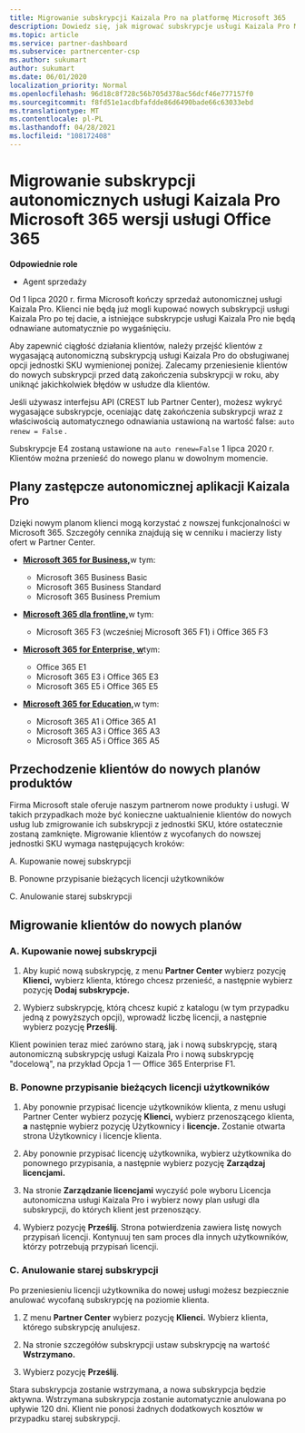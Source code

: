 ```yaml
---
title: Migrowanie subskrypcji Kaizala Pro na platformę Microsoft 365
description: Dowiedz się, jak migrować subskrypcje usługi Kaizala Pro Microsoft 365 wersji usługi Office 365. Przeczytaj ten artykuł, aby uzyskać więcej informacji na temat przechodzenia klientów.
ms.topic: article
ms.service: partner-dashboard
ms.subservice: partnercenter-csp
ms.author: sukumart
author: sukumart
ms.date: 06/01/2020
localization_priority: Normal
ms.openlocfilehash: 96d18c8f728c56b705d378ac56dcf46e777157f0
ms.sourcegitcommit: f8fd51e1acdbfafdde86d6490bade66c63033ebd
ms.translationtype: MT
ms.contentlocale: pl-PL
ms.lasthandoff: 04/28/2021
ms.locfileid: "108172408"
---
```

# <a name="migrate-kaizala-pro-standalone-subscriptions-to-microsoft-365-or-office-365-versions"></a>Migrowanie subskrypcji autonomicznych usługi Kaizala Pro Microsoft 365 wersji usługi Office 365

**Odpowiednie role**

- Agent sprzedaży

Od 1 lipca 2020 r. firma Microsoft kończy sprzedaż autonomicznej usługi Kaizala Pro. Klienci nie będą już mogli kupować nowych subskrypcji usługi Kaizala Pro po tej dacie, a istniejące subskrypcje usługi Kaizala Pro nie będą odnawiane automatycznie po wygaśnięciu.

Aby zapewnić ciągłość działania klientów, należy przejść klientów z wygasającą autonomiczną subskrypcją usługi Kaizala Pro do obsługiwanej opcji jednostki SKU wymienionej poniżej. Zalecamy przeniesienie klientów do nowych subskrypcji przed datą zakończenia subskrypcji w roku, aby uniknąć jakichkolwiek błędów w usłudze dla klientów.

Jeśli używasz interfejsu API (CREST lub Partner Center), możesz wykryć wygasające subskrypcje, oceniając datę zakończenia subskrypcji wraz z właściwością automatycznego odnawiania ustawioną na wartość false: `auto renew = False` .

Subskrypcje E4 zostaną ustawione na `auto renew=False` 1 lipca 2020 r. Klientów można przenieść do nowego planu w dowolnym momencie.

## <a name="kaizala-pro-standalone-replacement-plans"></a>Plany zastępcze autonomicznej aplikacji Kaizala Pro

Dzięki nowym planom klienci mogą korzystać z nowszej funkcjonalności w Microsoft 365. Szczegóły cennika znajdują się w cenniku i macierzy listy ofert w Partner Center.

- [**Microsoft 365 for Business,**](https://www.microsoft.com/microsoft-365/compare-all-microsoft-365-products?&activetab=tab:primaryr2)w tym:  
   - Microsoft 365 Business Basic
   - Microsoft 365 Business Standard
   - Microsoft 365 Business Premium
    
- [**Microsoft 365 dla frontline,**](https://www.microsoft.com/microsoft-365/microsoft-365-enterprise-f3?activetab=pivot:overviewtab)w tym:
   - Microsoft 365 F3 (wcześniej Microsoft 365 F1) i Office 365 F3
    
- [**Microsoft 365 for Enterprise, w**](https://www.microsoft.com/microsoft-365/compare-microsoft-365-enterprise-plans)tym: 
   - Office 365 E1
   - Microsoft 365 E3 i Office 365 E3
   - Microsoft 365 E5 i Office 365 E5

- [**Microsoft 365 for Education,**](https://www.microsoft.com/education/buy-license/microsoft365)w tym: 
    - Microsoft 365 A1 i Office 365 A1
    - Microsoft 365 A3 i Office 365 A3
    - Microsoft 365 A5 i Office 365 A5

## <a name="transition-customers-to-new-product-plans"></a>Przechodzenie klientów do nowych planów produktów

Firma Microsoft stale oferuje naszym partnerom nowe produkty i usługi. W takich przypadkach może być konieczne uaktualnienie klientów do nowych usług lub zmigrowanie ich subskrypcji z jednostki SKU, które ostatecznie zostaną zamknięte. Migrowanie klientów z wycofanych do nowszej jednostki SKU wymaga następujących kroków:

A. Kupowanie nowej subskrypcji

B. Ponowne przypisanie bieżących licencji użytkowników

C. Anulowanie starej subskrypcji


## <a name="migrate-your-customers-to-new-plans"></a>Migrowanie klientów do nowych planów

### <a name="a-purchase-the-new-subscription"></a>A. Kupowanie nowej subskrypcji

1. Aby kupić nową subskrypcję, z menu **Partner Center** wybierz pozycję **Klienci,** wybierz klienta, którego chcesz przenieść, a następnie wybierz pozycję **Dodaj subskrypcje.**

2. Wybierz subskrypcję, którą chcesz kupić z katalogu (w tym przypadku jedną z powyższych opcji), wprowadź liczbę licencji, a następnie wybierz pozycję **Prześlij**.

Klient powinien teraz mieć zarówno starą, jak i nową subskrypcję, starą autonomiczną subskrypcję usługi Kaizala Pro i nową subskrypcję "docelową", na przykład Opcja 1 — Office 365 Enterprise F1.

### <a name="b-reassign-current-user-licenses"></a>B. Ponowne przypisanie bieżących licencji użytkowników

1. Aby ponownie przypisać licencje użytkowników klienta, z menu usługi Partner Center wybierz pozycję **Klienci,** wybierz przenoszącego klienta, **a** następnie wybierz pozycję Użytkownicy i **licencje.** Zostanie otwarta strona Użytkownicy i licencje klienta.

2. Aby ponownie przypisać licencję użytkownika, wybierz użytkownika do ponownego przypisania, a następnie wybierz pozycję **Zarządzaj licencjami.**

3. Na stronie **Zarządzanie licencjami** wyczyść pole wyboru Licencja autonomiczna usługi Kaizala Pro i wybierz nowy plan usługi dla subskrypcji, do których klient jest przenoszący.

4.  Wybierz pozycję **Prześlij**. Strona potwierdzenia zawiera listę nowych przypisań licencji. Kontynuuj ten sam proces dla innych użytkowników, którzy potrzebują przypisań licencji.

### <a name="c-cancel-old-subscription"></a>C. Anulowanie starej subskrypcji

Po przeniesieniu licencji użytkownika do nowej usługi możesz bezpiecznie anulować wycofaną subskrypcję na poziomie klienta.

1.  Z menu **Partner Center** wybierz pozycję **Klienci.** Wybierz klienta, którego subskrypcję anulujesz.

2.  Na stronie szczegółów subskrypcji ustaw subskrypcję na wartość **Wstrzymano.**

3.  Wybierz pozycję **Prześlij**.

Stara subskrypcja zostanie wstrzymana, a nowa subskrypcja będzie aktywna. Wstrzymana subskrypcja zostanie automatycznie anulowana po upływie 120 dni. Klient nie ponosi żadnych dodatkowych kosztów w przypadku starej subskrypcji.
